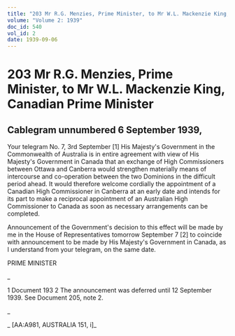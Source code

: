 ```yaml
---
title: "203 Mr R.G. Menzies, Prime Minister, to Mr W.L. Mackenzie King, Canadian Prime Minister"
volume: "Volume 2: 1939"
doc_id: 540
vol_id: 2
date: 1939-09-06
---
```


# 203 Mr R.G. Menzies, Prime Minister, to Mr W.L. Mackenzie King, Canadian Prime Minister

## Cablegram unnumbered 6 September 1939,

Your telegram No. 7, 3rd September [1] His Majesty's Government in the Commonwealth of Australia is in entire agreement with view of His Majesty's Government in Canada that an exchange of High Commissioners between Ottawa and Canberra would strengthen materially means of intercourse and co-operation between the two Dominions in the difficult period ahead. It would therefore welcome cordially the appointment of a Canadian High Commissioner in Canberra at an early date and intends for its part to make a reciprocal appointment of an Australian High Commissioner to Canada as soon as necessary arrangements can be completed.

Announcement of the Government's decision to this effect will be made by me in the House of Representatives tomorrow September 7 [2] to coincide with announcement to be made by His Majesty's Government in Canada, as I understand from your telegram, on the same date.

PRIME MINISTER

_

1 Document 193 2 The announcement was deferred until 12 September 1939. See Document 205, note 2.

_

_ [AA:A981, AUSTRALIA 151, i]_
